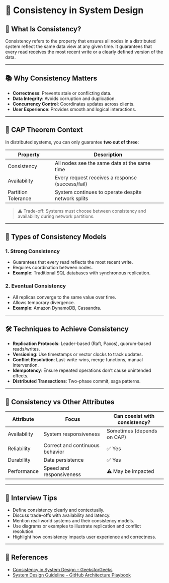 # 📘 Consistency in System Design

## 🧠 What Is Consistency?

Consistency refers to the property that ensures all nodes in a distributed system reflect the same data view at any given time. It guarantees that every read receives the most recent write or a clearly defined version of the data.

---

## 📚 Why Consistency Matters

- **Correctness**: Prevents stale or conflicting data.
- **Data Integrity**: Avoids corruption and duplication.
- **Concurrency Control**: Coordinates updates across clients.
- **User Experience**: Provides smooth and logical interactions.

---

## 🔺 CAP Theorem Context

In distributed systems, you can only guarantee **two out of three**:

| Property         | Description                                      |
|------------------|--------------------------------------------------|
| Consistency      | All nodes see the same data at the same time     |
| Availability     | Every request receives a response (success/fail) |
| Partition Tolerance | System continues to operate despite network splits |

> ⚠️ Trade-off: Systems must choose between consistency and availability during network partitions.

---

## 🧩 Types of Consistency Models

### 1. Strong Consistency
- Guarantees that every read reflects the most recent write.
- Requires coordination between nodes.
- **Example**: Traditional SQL databases with synchronous replication.

### 2. Eventual Consistency
- All replicas converge to the same value over time.
- Allows temporary divergence.
- **Example**: Amazon DynamoDB, Cassandra.

---

## 🛠️ Techniques to Achieve Consistency

- **Replication Protocols**: Leader-based (Raft, Paxos), quorum-based reads/writes.
- **Versioning**: Use timestamps or vector clocks to track updates.
- **Conflict Resolution**: Last-write-wins, merge functions, manual intervention.
- **Idempotency**: Ensure repeated operations don’t cause unintended effects.
- **Distributed Transactions**: Two-phase commit, saga patterns.

---

## 📏 Consistency vs Other Attributes

| Attribute     | Focus                        | Can coexist with consistency? |
|---------------|------------------------------|-------------------------------|
| Availability  | System responsiveness         | Sometimes (depends on CAP)    |
| Reliability   | Correct and continuous behavior | ✅ Yes                        |
| Durability    | Data persistence              | ✅ Yes                        |
| Performance   | Speed and responsiveness      | ⚠️ May be impacted            |

---

## 🧪 Interview Tips

- Define consistency clearly and contextually.
- Discuss trade-offs with availability and latency.
- Mention real-world systems and their consistency models.
- Use diagrams or examples to illustrate replication and conflict resolution.
- Highlight how consistency impacts user experience and correctness.

---

## 📎 References

- [Consistency in System Design – GeeksforGeeks](https://www.geeksforgeeks.org/system-design/consistency-in-system-design/)
- [System Design Guideline – GitHub Architecture Playbook](https://github.com/rinkachi9/system-design-guideline)

